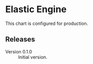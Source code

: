 # Elastic Engine

This chart is configured for production.

## Releases

<dl>

  <dt>Version 0.1.0</dt>
  <dd>Initial version.</dd>

</dl>

